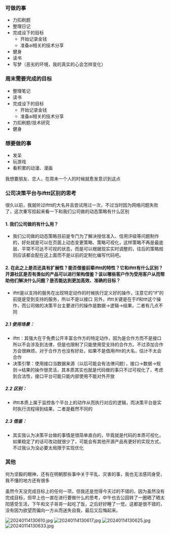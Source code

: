 ### 可做的事
  - 力扣刷题
  - 整理日记
  - 完成设下的目标
    - 开始记录金钱
    - 准备ai相关的技术分享
  - 健身
  - 读书
  - 写梦（恶劣的环境，我的真实的心会怎样变化）

### 周末需要完成的目标
  - 整理笔记
  - 读书
  - 完成设下的目标
    - 开始记录金钱
    - 准备ai相关的技术分享
  - 力扣刷题/技术研究
  - 健身

### 想要做的事
  - 发呆
  - 玩游戏
  - 看积累的动漫、漫画

我想要朋友、恋人，在周末一个人的时候就愈发意识到这点

### 公司决策平台与ifttt区别的思考
很久以前，我就听过ifttt的大名并且尝试用过一次，不过当时因为网络问题失败了，这次重写拾起来看一下和我们公司做的动态策略有什么区别

#### 1. 我们公司做的有什么用？
  - 我们公司做的动态策略目前是专门为了解决授信准入、信用评级等问题制作的，好处就是可以在页面上动态变更策略、策略可视化，这样策略不再是最底层、平常不可达不可视的状态，而是可以根据现实实时调整的，往后的策略规则应该都会配在这上面而不是以前的定制化编写代码吧。


#### 2. 在此之上是否还具有扩展性？能否借鉴前辈ifttt的特性？它和ifttt有什么区别？开源社区是否有类似的产品可以进行架构借鉴？该以哪些客户作为受用客户从而帮助他们解决什么问题？是否能达到更加高效、准确的目标？
  - ifttt是以支持的服务在出现特定动作的时候执行定义好的操作，注意它的“if”的前提是受到支持的服务，所以不是以接口
另外，ifttt关键是在于if和ttt这个操作，而公司做的决策平台主要进行的操作是数据->逻辑->结果，二者有几点不同
##### 2.1 使用场景：
  - ifttt：其强大在于免费公开丰富合作方的特定动作，因为是合作方而不是接口所以不会涉及到法律，但是也限制了只能使用受支持的合作方。不过添加合作方会很麻烦，对于合作方也没有好处，如果不是借用ifttt的大名，估计不太会合作
  - 决策引擎：使用接口当数据来源（以后可能会有法律问题），接口->数据->规则->结果的操作很灵活，其本质其实也就是代码做的事只不过可视化了，考虑到合法性，接口平台可能只能内部使用不能对外开放
##### 2.2 区别：
  - ifttt本质上属于监控各个平台上的动作从而执行对应的逻辑，而决策平台是实时执行流程得到结果，二者是截然不同的
##### 2.3 借鉴：
  - 其实我认为决策平台做的事情是很简单直白的，毕竟就是代码的本质可视化，如果稳定了的话可改动就很少了，可能会有其他开源产品有更好的实现方式，不过我认为没必要太局限于实现优化

### 其他
何为坚毅的眼神，还有在明朝那些事中关于平乱、灾害的事，我也无法感同身受，我不懂的地方还有很多

虽然今天没完成目标上的任何一项，但我还是觉得今天过的不错的，因为虽然没有完成目标，但早上也一直在进行要做什么的思考，中午也去公园转了一圈晒了晒太阳感受生活，下午和文子哥哥一起吃了饭，之后好好睡了一觉。这都是很不错的，没有因为欲望而偏向一方从而迷失自我，最后又后悔起来。

![20240114130610.jpg](img%2F20240114130610.jpg)
![20240114130617.jpg](img%2F20240114130617.jpg)
![20240114130625.jpg](img%2F20240114130625.jpg)
![20240114130633.jpg](img%2F20240114130633.jpg)